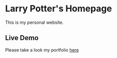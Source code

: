 # Larry Potter's Homepage

This is my personal website.

## Live Demo

Please take a look my portfolio [here](https://portfolio-14226.web.app/)